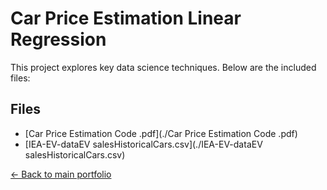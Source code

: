 # Car Price Estimation Linear Regression

This project explores key data science techniques. Below are the included files:

## Files
- [Car Price Estimation Code .pdf](./Car Price Estimation Code .pdf)
- [IEA-EV-dataEV salesHistoricalCars.csv](./IEA-EV-dataEV salesHistoricalCars.csv)

[← Back to main portfolio](../index.md)
